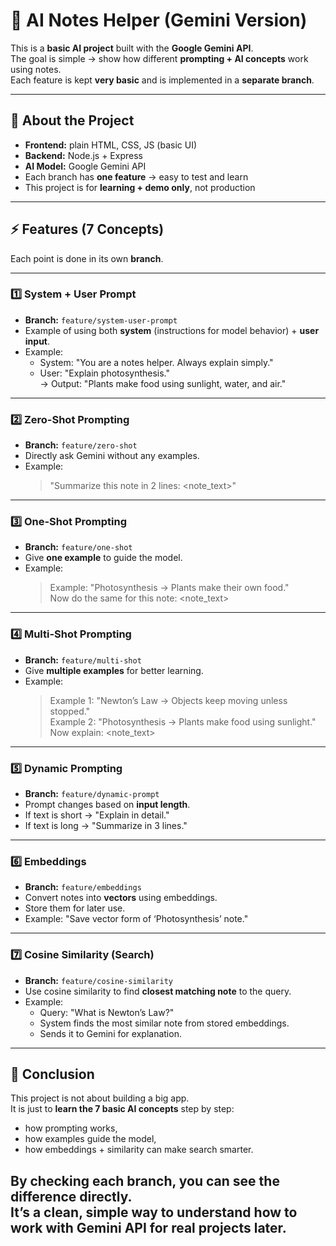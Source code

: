 # 📘 AI Notes Helper (Gemini Version)

This is a **basic AI project** built with the **Google Gemini API**.  
The goal is simple → show how different **prompting + AI concepts** work using notes.  
Each feature is kept **very basic** and is implemented in a **separate branch**.

---

## 🔎 About the Project

- **Frontend:** plain HTML, CSS, JS (basic UI)  
- **Backend:** Node.js + Express  
- **AI Model:** Google Gemini API  
- Each branch has **one feature** → easy to test and learn  
- This project is for **learning + demo only**, not production  

---

## ⚡ Features (7 Concepts)

Each point is done in its own **branch**.

---

### 1️⃣ System + User Prompt
- **Branch:** `feature/system-user-prompt`  
- Example of using both **system** (instructions for model behavior) + **user input**.  
- Example:  
  - System: "You are a notes helper. Always explain simply."  
  - User: "Explain photosynthesis."  
  → Output: "Plants make food using sunlight, water, and air."

---

### 2️⃣ Zero-Shot Prompting
- **Branch:** `feature/zero-shot`  
- Directly ask Gemini without any examples.  
- Example:  
  > "Summarize this note in 2 lines: <note_text>"

---

### 3️⃣ One-Shot Prompting
- **Branch:** `feature/one-shot`  
- Give **one example** to guide the model.  
- Example:  
  > Example: "Photosynthesis → Plants make their own food."  
  Now do the same for this note: <note_text>

---

### 4️⃣ Multi-Shot Prompting
- **Branch:** `feature/multi-shot`  
- Give **multiple examples** for better learning.  
- Example:  
  > Example 1: "Newton’s Law → Objects keep moving unless stopped."  
  > Example 2: "Photosynthesis → Plants make food using sunlight."  
  Now explain: <note_text>

---

### 5️⃣ Dynamic Prompting
- **Branch:** `feature/dynamic-prompt`  
- Prompt changes based on **input length**.  
- If text is short → "Explain in detail."  
- If text is long → "Summarize in 3 lines."

---

### 6️⃣ Embeddings
- **Branch:** `feature/embeddings`  
- Convert notes into **vectors** using embeddings.  
- Store them for later use.  
- Example: "Save vector form of ‘Photosynthesis’ note."

---

### 7️⃣ Cosine Similarity (Search)
- **Branch:** `feature/cosine-similarity`  
- Use cosine similarity to find **closest matching note** to the query.  
- Example:  
  - Query: "What is Newton’s Law?"  
  - System finds the most similar note from stored embeddings.  
  - Sends it to Gemini for explanation.  


---
## 📝 Conclusion

This project is not about building a big app.  
It is just to **learn the 7 basic AI concepts** step by step:  
- how prompting works,  
- how examples guide the model,  
- how embeddings + similarity can make search smarter.  

By checking each branch, you can **see the difference directly**.  
It’s a clean, simple way to understand how to work with Gemini API for real projects later.  
---

